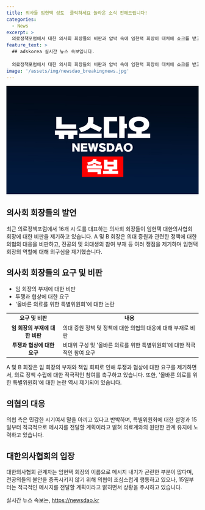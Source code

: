 ```yaml
---
title: 의사들 임현택 성토  클릭하세요 놀라운 소식 전해드립니다!
categories:
  - News
excerpt: >
  의료정책포럼에서 대한 의사회 회장들의 비판과 압박 속에 임현택 회장이 대처에 쇼크를 받고 있다. 의대 증원 문제를 둘러싼 협상에 불참하고 있다는 지적과 함께, 복귀하지 않는 전공의들에 대한 응답이 부족하다는 지적이 제기되는 가운데 올바른 의료를 위한 특별위원회에 대한 의구심도 나오고 있다. 이에 관계자는 회의 참여를 통해 해답을 모색할 전망이며, 의협은 15일부터 적극적인 메시지 전달을 예고하고 있다.
feature_text: >
  ## adskorea 실시간 뉴스 속보입니다.

  의료정책포럼에서 대한 의사회 회장들의 비판과 압박 속에 임현택 회장이 대처에 쇼크를 받고 있다. 의대 증원 문제를 둘러싼 협상에 불참하고 있다는 지적과 함께, 복귀하지 않는 전공의들에 대한 응답이 부족하다는 지적이 제기되는 가운데 올바른 의료를 위한 특별위원회에 대한 의구심도 나오고 있다. 이에 관계자는 회의 참여를 통해 해답을 모색할 전망이며, 의협은 15일부터 적극적인 메시지 전달을 예고하고 있다.
image: '/assets/img/newsdao_breakingnews.jpg'
---
```


<p><img src="/assets/img/newsdao_breakingnews.jpg" alt="adskorea 속보" /></p>

<h2 data-ke-size="size26">의사회 회장들의 발언</h2>

<p data-ke-size="size16">최근 의료정책포럼에서 16개 시·도를 대표하는 의사회 회장들이 임현택 대한의사협회 회장에 대한 비판을 제기하고 있습니다. A 및 B 회장은 의대 증원과 관련한 정책에 대한 의협의 대응을 비판하고, 전공의 및 의대생의 참여 부재 등 여러 쟁점을 제기하며 임현택 회장의 역할에 대해 의구심을 제기했습니다.</p>

<h2 data-ke-size="size26">의사회 회장들의 요구 및 비판</h2>

<ul>
<li>임 회장의 부재에 대한 비판</li>
<li>투쟁과 협상에 대한 요구</li>
<li>'올바른 의료를 위한 특별위원회'에 대한 논란</li>
</ul>

<table>
    <tr>
        <td style="text-align: center; height: 17px;"><b>요구 및 비판</b></td>
        <td style="text-align: center; height: 17px;"><b>내용</b></td>
    </tr>
    <tr>
        <td style="text-align: center; height: 17px;"><b>임 회장의 부재에 대한 비판</b></td>
        <td>의대 증원 정책 및 정책에 대한 의협의 대응에 대해 부재로 비판</td>
    </tr>
    <tr>
        <td style="text-align: center; height: 17px;"><b>투쟁과 협상에 대한 요구</b></td>
        <td>비대위 구성 및 '올바른 의료를 위한 특별위원회'에 대한 적극적인 참여 요구</td>
    </tr>
</table>

<p data-ke-size="size16">A 및 B 회장은 임 회장의 부재와 책임 회피로 인해 투쟁과 협상에 대한 요구를 제기하면서, 의료 정책 수립에 대한 적극적인 참여를 촉구하고 있습니다. 또한, '올바른 의료를 위한 특별위원회'에 대한 논란 역시 제기되어 있습니다.</p>

<h2 data-ke-size="size26">의협의 대응</h2>

<p data-ke-size="size16">의협 측은 민감한 시기여서 말을 아끼고 있다고 반박하며, 특별위원회에 대한 설명과 15일부터 적극적으로 메시지를 전달할 계획이라고 밝혀 의료계와의 원만한 관계 유지에 노력하고 있습니다.</p>

<h2 data-ke-size="size26">대한의사협회의 입장</h2>

<p data-ke-size="size16">대한의사협회 관계자는 임현택 회장의 이름으로 메시지 내기가 곤란한 부분이 많다며, 전공의들의 불안을 증폭시키지 않기 위해 의협이 조심스럽게 행동하고 있으나, 15일부터는 적극적인 메시지를 전달할 계획이라고 밝히면서 상황을 주시하고 있습니다.</p>
실시간 뉴스 속보는, <a href="https://newsdao.kr" rel="dofollow">https://newsdao.kr</a>


